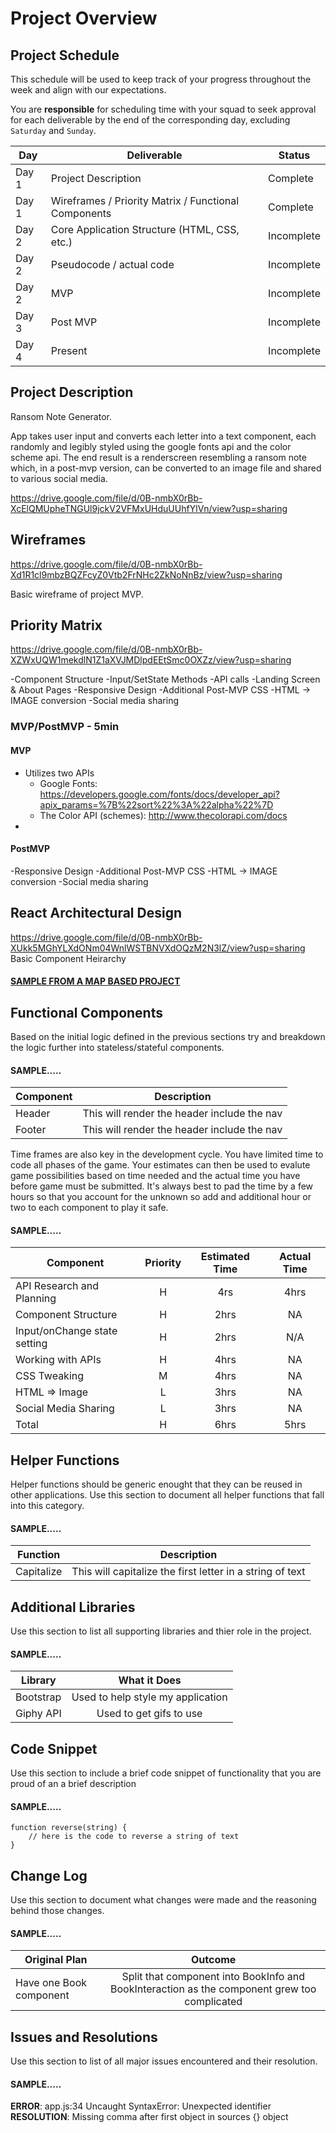 # Project Overview

## Project Schedule

This schedule will be used to keep track of your progress throughout the week and align with our expectations.  

You are **responsible** for scheduling time with your squad to seek approval for each deliverable by the end of the corresponding day, excluding `Saturday` and `Sunday`.

|  Day | Deliverable | Status
|---|---| ---|
|Day 1| Project Description | Complete
|Day 1| Wireframes / Priority Matrix / Functional Components | Complete
|Day 2| Core Application Structure (HTML, CSS, etc.) | Incomplete
|Day 2| Pseudocode / actual code | Incomplete
|Day 2| MVP | Incomplete
|Day 3| Post MVP | Incomplete
|Day 4| Present | Incomplete


## Project Description

Ransom Note Generator.

App takes user input and converts each letter into a text component, each randomly and legibly styled using the google fonts api and the color scheme api.  The end result is a renderscreen resembling a ransom note which, in a post-mvp version, can be converted to an image file and shared to various social media.

https://drive.google.com/file/d/0B-nmbX0rBb-XcElQMUpheTNGUl9jckV2VFMxUHduUUhfYlVn/view?usp=sharing

## Wireframes

https://drive.google.com/file/d/0B-nmbX0rBb-Xd1R1cl9mbzBQZFcyZ0Vtb2FrNHc2ZkNoNnBz/view?usp=sharing

Basic wireframe of project MVP.

## Priority Matrix

https://drive.google.com/file/d/0B-nmbX0rBb-XZWxUQW1mekdlN1Z1aXVJMDlpdEEtSmc0OXZz/view?usp=sharing

-Component Structure
-Input/SetState Methods
-API calls
-Landing Screen & About Pages
-Responsive Design
-Additional Post-MVP CSS
-HTML -> IMAGE conversion
-Social media sharing


### MVP/PostMVP - 5min

#### MVP 

- Utilizes two APIs
	- Google Fonts: https://developers.google.com/fonts/docs/developer_api?apix_params=%7B%22sort%22%3A%22alpha%22%7D
	- The Color API (schemes): http://www.thecolorapi.com/docs
- 

#### PostMVP 

-Responsive Design
-Additional Post-MVP CSS
-HTML -> IMAGE conversion
-Social media sharing

## React Architectural Design

https://drive.google.com/file/d/0B-nmbX0rBb-XUkk5MGhYLXdONm04WnlWSTBNVXdOQzM2N3lZ/view?usp=sharing
Basic Component Heirarchy

#### [SAMPLE FROM A MAP BASED PROJECT](https://res.cloudinary.com/dvjtpejbw/image/upload/v1540221204/20181022_111216.jpg)

## Functional Components

Based on the initial logic defined in the previous sections try and breakdown the logic further into stateless/stateful components. 

#### SAMPLE.....
| Component | Description | 
| --- | :---: |  
| Header | This will render the header include the nav | 
| Footer | This will render the header include the nav | 


Time frames are also key in the development cycle.  You have limited time to code all phases of the game.  Your estimates can then be used to evalute game possibilities based on time needed and the actual time you have before game must be submitted. It's always best to pad the time by a few hours so that you account for the unknown so add and additional hour or two to each component to play it safe.

#### SAMPLE.....
| Component | Priority | Estimated Time | Actual Time |
| --- | :---: |  :---: | :---: |
| API Research and Planning | H | 4rs | 4hrs |
| Component Structure | H | 2hrs| NA |
| Input/onChange state setting | H | 2hrs| N/A |
| Working with APIs | H | 4hrs| NA |
| CSS Tweaking | M | 4hrs| NA |
| HTML => Image | L | 3hrs | NA |
| Social Media Sharing | L | 3hrs | NA |
| Total | H | 6hrs| 5hrs | 

## Helper Functions
Helper functions should be generic enought that they can be reused in other applications. Use this section to document all helper functions that fall into this category.

#### SAMPLE.....
| Function | Description | 
| --- | :---: |  
| Capitalize | This will capitalize the first letter in a string of text | 

## Additional Libraries
 Use this section to list all supporting libraries and thier role in the project. 
 
 #### SAMPLE.....
| Library | What it Does | 
| --- | :---: |  
| Bootstrap | Used to help style my application | 
| Giphy API | Used to get gifs to use | 


## Code Snippet

Use this section to include a brief code snippet of functionality that you are proud of an a brief description  

#### SAMPLE.....
```
function reverse(string) {
	// here is the code to reverse a string of text
}
```

## Change Log
 Use this section to document what changes were made and the reasoning behind those changes.  

#### SAMPLE.....
| Original Plan | Outcome | 
| --- | :---: |  
| Have one Book component | Split that component into BookInfo and BookInteraction as the component grew too complicated | 

## Issues and Resolutions
 Use this section to list of all major issues encountered and their resolution.

#### SAMPLE.....
**ERROR**: app.js:34 Uncaught SyntaxError: Unexpected identifier                                
**RESOLUTION**: Missing comma after first object in sources {} object

